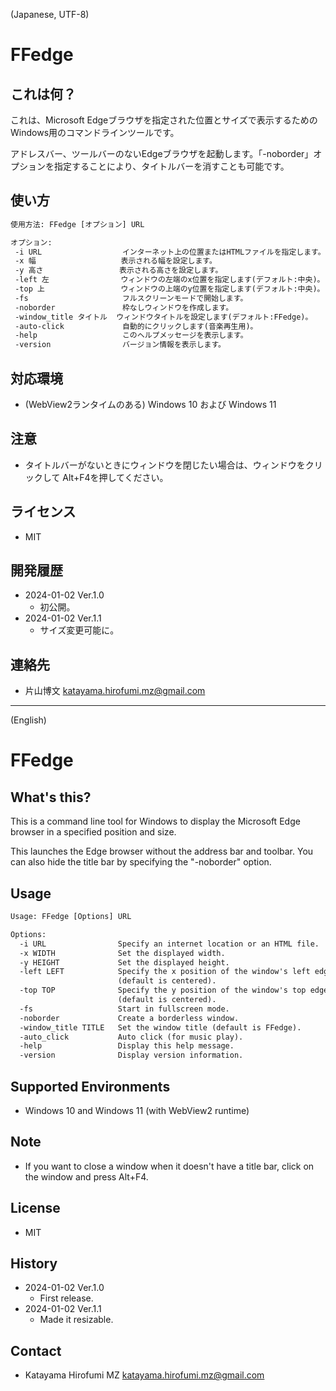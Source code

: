 ﻿(Japanese, UTF-8)

# FFedge

## これは何？

これは、Microsoft Edgeブラウザを指定された位置とサイズで表示するためのWindows用のコマンドラインツールです。

アドレスバー、ツールバーのないEdgeブラウザを起動します。「-noborder」オプションを指定することにより、タイトルバーを消すことも可能です。

## 使い方

```txt
使用方法: FFedge [オプション] URL

オプション:
 -i URL                  インターネット上の位置またはHTMLファイルを指定します。
 -x 幅                   表示される幅を設定します。
 -y 高さ                 表示される高さを設定します。
 -left 左                ウィンドウの左端のx位置を指定します(デフォルト:中央)。
 -top 上                 ウィンドウの上端のy位置を指定します(デフォルト:中央)。
 -fs                     フルスクリーンモードで開始します。
 -noborder               枠なしウィンドウを作成します。
 -window_title タイトル  ウィンドウタイトルを設定します(デフォルト:FFedge)。
 -auto-click             自動的にクリックします(音楽再生用)。
 -help                   このヘルプメッセージを表示します。
 -version                バージョン情報を表示します。
```

## 対応環境

- (WebView2ランタイムのある) Windows 10 および Windows 11

## 注意

- タイトルバーがないときにウィンドウを閉じたい場合は、ウィンドウをクリックして Alt+F4を押してください。

## ライセンス

- MIT

## 開発履歴

- 2024-01-02 Ver.1.0
    - 初公開。
- 2024-01-02 Ver.1.1
    - サイズ変更可能に。

## 連絡先

- 片山博文 <katayama.hirofumi.mz@gmail.com>

---
(English)

# FFedge

## What's this?

This is a command line tool for Windows to display the Microsoft Edge browser in a specified position and size.

This launches the Edge browser without the address bar and toolbar. You can also hide the title bar by specifying the "-noborder" option.

## Usage

```txt
Usage: FFedge [Options] URL

Options:
  -i URL                Specify an internet location or an HTML file.
  -x WIDTH              Set the displayed width.
  -y HEIGHT             Set the displayed height.
  -left LEFT            Specify the x position of the window's left edge
                        (default is centered).
  -top TOP              Specify the y position of the window's top edge
                        (default is centered).
  -fs                   Start in fullscreen mode.
  -noborder             Create a borderless window.
  -window_title TITLE   Set the window title (default is FFedge).
  -auto_click           Auto click (for music play).
  -help                 Display this help message.
  -version              Display version information.
```

## Supported Environments

- Windows 10 and Windows 11 (with WebView2 runtime)

## Note

- If you want to close a window when it doesn't have a title bar, click on the window and press Alt+F4.

## License

- MIT

## History

- 2024-01-02 Ver.1.0
    - First release.
- 2024-01-02 Ver.1.1
    - Made it resizable.

## Contact

- Katayama Hirofumi MZ <katayama.hirofumi.mz@gmail.com>
